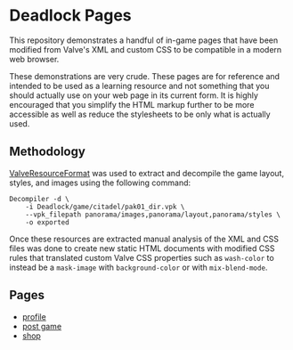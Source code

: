 # Deadlock Pages

This repository demonstrates a handful of in-game pages that have been modified from Valve's XML and custom CSS to be compatible in a modern web browser.

These demonstrations are very crude. These pages are for reference and intended to be used as a learning resource and not something that you should actually use on your web page in its current form. It is highly encouraged that you simplify the HTML markup further to be more accessible as well as reduce the stylesheets to be only what is actually used.


## Methodology

[ValveResourceFormat](https://github.com/ValveResourceFormat/ValveResourceFormat) was used to extract and decompile the game layout, styles, and images using the following command:

```
Decompiler -d \
	-i Deadlock/game/citadel/pak01_dir.vpk \
	--vpk_filepath panorama/images,panorama/layout,panorama/styles \
	-o exported
```

Once these resources are extracted manual analysis of the XML and CSS files was done to create new static HTML documents with modified CSS rules that translated custom Valve CSS properties such as `wash-color` to instead be a `mask-image` with `background-color` or with `mix-blend-mode`.


## Pages

- [profile](niamu.github.io/deadlock-pages/profile/)
- [post game](niamu.github.io/deadlock-pages/post_game/)
- [shop](niamu.github.io/deadlock-pages/shop/)
